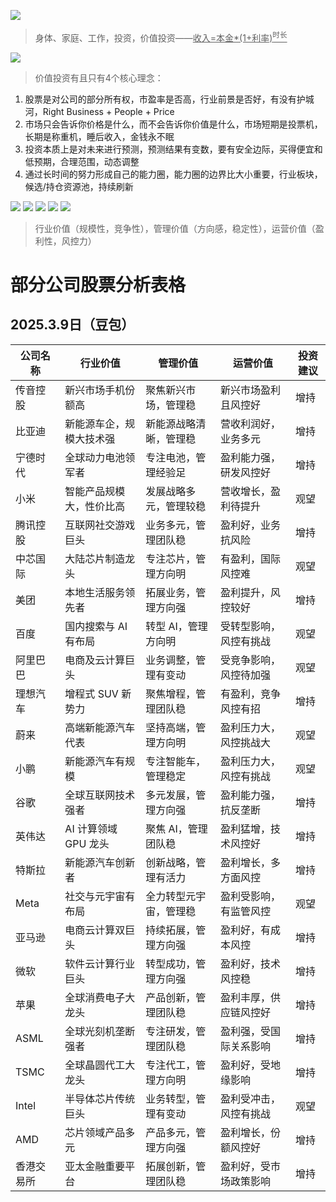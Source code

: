 
![](https://github.com/user-attachments/assets/a3da8f12-146d-4da0-a558-83c4dd146660)
> 身体、家庭、工作，投资，价值投资——<ins>收入=本金*(1+利率)<sup>时长</sup></ins>

![](https://github.com/user-attachments/assets/43e91936-d12f-47ff-9173-430b878faca9)
> 价值投资有且只有4个核心理念：

1. 股票是对公司的部分所有权，市盈率是否高，行业前景是否好，有没有护城河，Ri­g­ht Bu­s­i­n­e­ss + Pe­o­p­le + Pr­i­ce
2. 市场只会告诉你价格是什么，而不会告诉你价值是什么，市场短期是投票机，长期是称重机，睡后收入，金钱永不眠
3. 投资本质上是对未来进行预测，预测结果有变数，要有安全边际，买得便宜和低预期，合理范围，动态调整
4. 通过长时间的努力形成自己的能力圈，能力圈的边界比大小重要，行业板块，候选/持仓资源池，持续刷新


![](https://github.com/user-attachments/assets/dfa19531-ccd1-4d84-ab5f-46d5d785fe21)
![](https://github.com/user-attachments/assets/2a968b6f-c111-49c1-8398-5c5ca504a63e)
![](https://github.com/user-attachments/assets/8c0276ff-bea5-435f-8471-0d922de7524c)
![](https://github.com/user-attachments/assets/116fc01f-5efc-4da4-851e-04a401bcbb3a)
![](https://github.com/user-attachments/assets/c3df229f-bb67-4e5a-8827-45231c2f198d)
> 行业价值（规模性，竞争性），管理价值（方向感，稳定性），运营价值（盈利性，风控力）

# 部分公司股票分析表格

## 2025.3.9日（豆包）
| 公司名称  | 行业价值           | 管理价值        | 运营价值        | 投资建议 |
| ----- | -------------- | ----------- | ----------- | ---- |
| 传音控股  | 新兴市场手机份额高      | 聚焦新兴市场，管理稳  | 新兴市场盈利且风控好  | 增持   |
| 比亚迪   | 新能源车企，规模大技术强   | 新能源战略清晰，管理稳 | 营收利润好，业务多元  | 增持   |
| 宁德时代  | 全球动力电池领军者      | 专注电池，管理经验足  | 盈利能力强，研发风控好 | 增持   |
| 小米    | 智能产品规模大，性价比高   | 发展战略多元，管理较稳 | 营收增长，盈利待提升  | 观望   |
| 腾讯控股  | 互联网社交游戏巨头      | 业务多元，管理团队稳  | 盈利好，业务抗风险   | 增持   |
| 中芯国际  | 大陆芯片制造龙头       | 专注芯片，管理方向明  | 有盈利，国际风控难   | 观望   |
| 美团    | 本地生活服务领先者      | 拓展业务，管理方向强  | 盈利提升，风控较好   | 增持   |
| 百度    | 国内搜索与 AI 有布局   | 转型 AI，管理方向明 | 受转型影响，风控有挑战 | 观望   |
| 阿里巴巴  | 电商及云计算巨头       | 业务调整，管理有变动  | 受竞争影响，风控待加强 | 观望   |
| 理想汽车  | 增程式 SUV 新势力    | 聚焦增程，管理团队稳  | 有盈利，竞争风控有招  | 增持   |
| 蔚来    | 高端新能源汽车代表      | 坚持高端，管理方向明  | 盈利压力大，风控挑战大 | 观望   |
| 小鹏    | 新能源汽车有规模       | 专注智能车，管理稳定  | 盈利压力大，风控有挑战 | 观望   |
| 谷歌    | 全球互联网技术强者      | 多元发展，管理方向强  | 盈利能力强，抗反垄断  | 增持   |
| 英伟达   | AI 计算领域 GPU 龙头 | 聚焦 AI，管理团队稳 | 盈利猛增，技术风控好  | 增持   |
| 特斯拉   | 新能源汽车创新者       | 创新战略，管理有活力  | 盈利增长，多方面风控  | 增持   |
| Meta  | 社交与元宇宙有布局      | 全力转型元宇宙，管理稳 | 盈利受影响，有监管风控 | 观望   |
| 亚马逊   | 电商云计算双巨头       | 持续拓展，管理方向强  | 盈利好，有成本风控   | 增持   |
| 微软    | 软件云计算行业巨头      | 转型成功，管理方向强  | 盈利好，技术风控稳   | 增持   |
| 苹果    | 全球消费电子大龙头      | 产品创新，管理团队稳  | 盈利丰厚，供应链风控好 | 增持   |
| ASML  | 全球光刻机垄断强者      | 专注研发，管理团队稳  | 盈利强，受国际关系影响 | 增持   |
| TSMC  | 全球晶圆代工大龙头      | 专注代工，管理方向明  | 盈利好，受地缘影响   | 增持   |
| Intel | 半导体芯片传统巨头      | 业务转型，管理有变动  | 盈利受冲击，风控有挑战 | 观望   |
| AMD   | 芯片领域产品多元       | 产品多元，管理方向强  | 盈利增长，份额风控好  | 增持   |
| 香港交易所 | 亚太金融重要平台       | 拓展创新，管理团队稳  | 盈利好，受市场政策影响 | 增持   |

